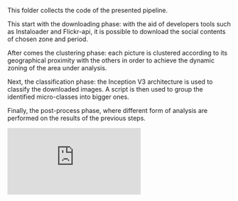This folder collects the code of the presented pipeline. 

This start with the downloading phase: with the aid of developers tools such as Instaloader and Flickr-api, it is possible to download the social contents of 
chosen zone and period. 

After comes the clustering phase: each picture is clustered according to its geographical proximity with the others in order to achieve the dynamic zoning of the area under analysis.

Next, the classification phase: the Inception V3 architecture is used to classify the downloaded images. A script is then used to group the identified micro-classes into bigger ones.

Finally, the post-process phase, where different form of analysis are performed on the results of the previous steps.

![alt text](https://github.com/MatteoBoffa/IP_Project-Social_analysis/blob/main/Code/pipeline.pdf)

